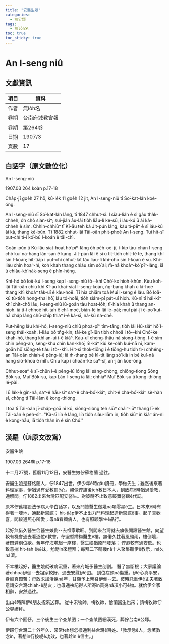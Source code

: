 ```yaml
---
title: "安醫生娘"
categories:
  - 無分類
tags:
  - 無lo̍h名
toc: true
toc_sticky: true
---
```


# An I-seng niû

## 文獻資訊

| 項目 | 資料 |
|---|---|
| 作者 | 無lo̍h名 |
| 卷期 | 台南府城教會報 |
| 卷期 | 第264卷 |
| 日期 | 1907/3 |
| 頁數 | 17 |

## 白話字（原文數位化）

An I-seng-niû

1907.03 264 koàn p.17-18

Cha̍p-jī goe̍h 27 hō, kū-le̍k 11 goe̍h 12 ji̍t, An I-seng-niû tī So͘-kat-lân koè-óng.

An I-seng-niû sī So͘-kat-lân lâng, tī 1847 chhut-sì. I siàu-liân ê sî gâu tha̍k-chheh, o̍h chò sian-siⁿ; sui-jiân āu-lâi tio̍h liāu-lí ke-sū, i iáu-kú ū ài kà-chheh ê sim. Chhin-chhiūⁿ tī Kî-āu teh kà Ji̍t-pún lâng, kàu tì-pēⁿ ê sî iáu-kú ài kà, thang ké-būn. Tī 1882 chhut-lâi Tâi-oân phit-phoè An I-seng. Tuì hit-sî put-chí tì-ì kó͘-bú I-koán ê tāi-chì.

Goân-pún tī Kū-lâu siat-hoat hō͘ pīⁿ-lâng o̍h pe̍h-oē-jī, í-ki̍p tàu-chān I-seng chò kuí nā-hāng lân-san ê kang. Ji̍t-pún lâi ê sî ū tit-tio̍h chi̍t-tè tē, thang khí sin I-koán; hit-tia̍p i put-chí chhut-la̍t tàu liāu-lí khí-chō sin I-koán ê sū. Khí-liáu chin hoaⁿ-hí, koh khah thang chiàu sim só͘ ài; m̄-nā khoàⁿ-kò͘ pīⁿ-lâng, iā ū chiàu-kò͘ ha̍k-seng ê phín-hēng.

Khí-hó bô loā-kú I-seng kap I-seng-niû tò--khì Chó͘-ke hioh-khùn. Kàu koh-lâi Tâi-oân chiū khì Kî-āu khai-siat I-seng-koán, ǹg-bāng khah ū ki-hoē thang khì khoàⁿ ta̍k-uī ê kàu-hoē. Tī hia chiām toà Muî I-seng ê lâu. Bô loā-kú tú-tio̍h hong-thai hō͘, lâu tó-hoāi, tio̍h siám-pī pa̍t-uī hioh. Kū-nî tī hái-kîⁿ khí chi̍t-chō lâu, I-seng-niû iû-goân tàu hoat-lo̍h; tī-hia khah ū thang an-hioh. iā tì-ì chhoē hit-tah ê chí-moē, bián-lē in lâi lé-pài; muí pài-jī ē-po͘ kuí-nā cha̍p lâng chū-chi̍p thiaⁿ i-ê kà-sī, ná-kú ná-chē.

Put-hēng lâu khí-hó, I-seng-niû chiū phoà-pīⁿ tîm-tāng, tio̍h lâi Hú-siâⁿ hō͘ I-seng thâi-koah. I-liáu bô tn̄g-kin; tāi-ke gī-lūn tio̍h chhoā i tò--khì Chó͘-ke khah-hó, thang khì an-uì i-ê kiáⁿ. Kàu-uī chèng-thâu ná siong-tiōng. I-ê sim chin pêng-an, seng-khu chin kan-khó͘; m̄-káⁿ kiû ke-oa̍h kuí-nā nî, kam-goān hō͘ siōng-tè tiàu i tò--khì. Hit-sî thok-tiōng i ê tiōng-hu tio̍h tì-ì chhéng-an Tâi-oân chiah-ê pêng-iú; iā m̄-thang bē kì-tit lâng só͘ kià in bé kuí-nā hāng sió-khoá ê mi̍h. Chiū kap i choân-ke saⁿ-sî, an-jiân koè-óng.

Chhut-soaⁿ ê sî-chūn i-ê pêng-iú lóng lâi sàng-chòng, chiōng-tiong Sòng Bo̍k-su, Muî Bo̍k-su, kap Lân I-seng iā lâi; chhiáⁿ Muî Bo̍k-su tī kong-thióng lé-pài.

I ū la̍k-ê gín-ná, saⁿ-ê hāu-siⁿ saⁿ-ê cha-bó͘-kiáⁿ; chi̍t-ê cha-bó͘-kiáⁿ sè-hàn sí, chòng tī Tâi-lâm ê kong-thióng.

I toà tī Tâi-oân jī-cha̍p-goā nî kú, siông-siông teh siūⁿ cháiⁿ-iūⁿ thang lī-ek Tâi-oân ê peh-sìⁿ. "Kà-sī lín ê lâng, lín tio̍h siàu-liām in, tio̍h siūⁿ in kiâⁿ án-ni ê kong-hāu, iā tio̍h thàn in ê sìn Chú."

## 漢羅（Ùi原文改寫）

安醫生娘

1907.03 264卷 p.17-18

十二月27號，舊曆11月12日，安醫生娘佇蘇格蘭 過往。

安醫生娘是蘇格蘭人，佇1847出世。伊少年ê時gâu讀冊，學做先生；雖然後來著料理家事，伊猶過有愛教冊ê心。親像佇旗後teh教日本人，到致病ê時猶過愛教， 通解悶。佇1882出來台灣匹配安醫生。對彼時不止致意鼓舞醫館ê代誌。

原本佇舊樓設法予病人學白話字，以及鬥贊醫生做幾nā項零星ê工。日本來ê時有得著一塊地，通起新醫館； hit-tia̍p伊不止出力鬥料理起造新醫館ê事。起了真歡喜，閣較通照心所愛；毋nā看顧病人，也有照顧學生ê品行。

起好無偌久醫生佮醫生娘倒--去祖家歇睏。到閣來台灣就去旗後開設醫生館，向望較有機會通去看逐位ê教會。佇遐暫蹛梅醫生ê樓。無偌久拄著風颱雨，樓倒壞，著閃避別位歇。舊年佇海墘起一座樓，醫生娘猶原鬥發落； 佇遐較有通安歇。也致意揣 hit-tah ê姊妹，勉勵in來禮拜；每拜二下晡幾nā十人聚集聽伊ê教示，ná久ná濟。

不幸樓起好，醫生娘就破病沉重，著來府城予醫生刣割。 醫了無斷根；大家議論著chhoā伊倒--去祖家較好，通去安慰伊ê囝。 到位症頭ná傷重。伊ê心真平安，身軀真艱苦；毋敢求加活幾nā年，甘願予上帝召伊倒--去。彼時託重伊ê丈夫著致意請安台灣chiah-ê朋友；也毋通袂記得人所寄in買幾nā項小可ê物。就佮伊全家相辭，安然過往。

出山ê時陣伊ê朋友攏來送葬。 從中宋牧師，梅牧師，佮蘭醫生也來；請梅牧師佇公塚禮拜。

伊有六个囡仔，三个後生三个查某囝；一个查某囝細漢死，葬佇台南ê公塚。

伊蹛佇台灣二十外年久，常常teh想怎樣通利益台灣ê百姓。「教示恁ê人，恁著數念in，著想in行按呢ê功效，也著趁in ê信主。」
